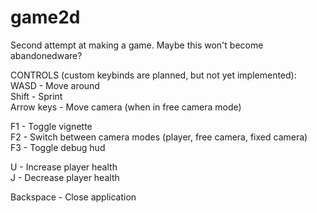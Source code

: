 # game2d
Second attempt at making a game. Maybe this won't become abandonedware? 

CONTROLS (custom keybinds are planned, but not yet implemented):\
WASD - Move around\
Shift - Sprint\
Arrow keys - Move camera (when in free camera mode)

F1 - Toggle vignette\
F2 - Switch between camera modes (player, free camera, fixed camera)\
F3 - Toggle debug hud

U - Increase player health\
J - Decrease player health

Backspace - Close application
